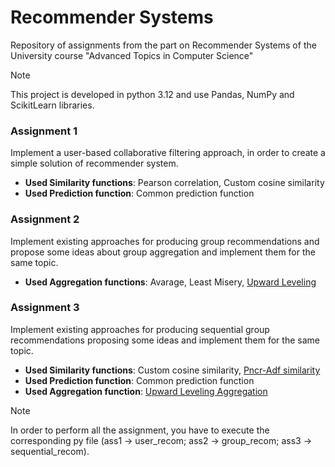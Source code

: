 # Recommender Systems
Repository of assignments from the part on Recommender Systems of the University course "Advanced Topics in Computer Science"

> [!NOTE]
> This project is developed in python 3.12 and use Pandas, NumPy and ScikitLearn libraries.

### Assignment 1
Implement a user-based collaborative filtering approach, in order to create a simple solution of recommender system. <br />
- **Used Similarity functions**: Pearson correlation, Custom cosine similarity <br />
- **Used Prediction function**: Common prediction function <br />

### Assignment 2
Implement existing approaches for producing group recommendations and propose some ideas about group aggregation and implement them for the same topic.
- **Used Aggregation functions**: Avarage, Least Misery, [Upward Leveling](https://www.sciencedirect.com/science/article/pii/S0957417417307108?fr=RR-2&ref=pdf_download&rr=86dae1893b7a77ff) <br />

### Assignment 3
Implement existing approaches for producing sequential group recommendations proposing some ideas and implement them for the same topic.
- **Used Similarity functions**: Custom cosine similarity, [Pncr-Adf similarity](https://www.researchgate.net/publication/335988033_A_new_Similarity_Measure_for_Collaborative_Filtering_based_Recommender_Systems#full-text) <br />
- **Used Prediction function**: Common prediction function <br />
- **Used Aggregation function**: [Upward Leveling Aggregation](https://www.sciencedirect.com/science/article/pii/S0957417417307108?fr=RR-2&ref=pdf_download&rr=86dae1893b7a77ff) <br />

> [!NOTE]
> In order to perform all the assignment, you have to execute the corresponding py file (ass1 -> user_recom; ass2 -> group_recom; ass3 -> sequential_recom).
